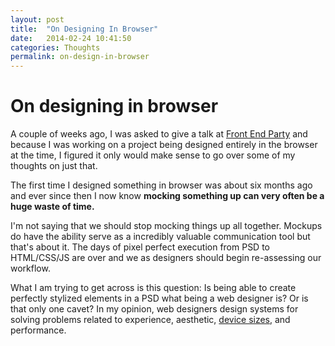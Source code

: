 ```yaml
---
layout: post
title:  "On Designing In Browser"
date:   2014-02-24 10:41:50
categories: Thoughts
permalink: on-design-in-browser
---
```


On designing in browser
==========

A couple of weeks ago, I was asked to give a talk at [Front End Party](http://frontendparty.com) and because I was working on a project being designed entirely in the browser at the time, I figured it only would make sense to go over some of my thoughts on just that. 

The first time I designed something in browser was about six months ago and ever since then I now know **mocking something up can very often be a huge waste of time.** 

I'm not saying that we should stop mocking things up all together. Mockups do have the ability serve as a incredibly valuable communication tool but that's about it. The days of pixel perfect execution from PSD to HTML/CSS/JS are over and we as designers should begin re-assessing our workflow.

What I am trying to get across is this question: Is being able to create perfectly stylized elements in a PSD what being a web designer is? Or is that only one cavet? In my opinion, web designers design systems for solving problems related to experience, aesthetic, [device sizes](http://en.wikipedia.org/wiki/List_of_displays_by_pixel_density), and performance.
